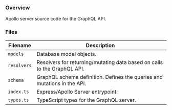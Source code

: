 ### Overview

Apollo server source code for the GraphQL API.

### Files

| Filename        | Description                                                                |
|-----------------|----------------------------------------------------------------------------|
| `models`        | Database model objects.                                                    |
| `resolvers`     | Resolvers for returning/mutating data based on calls to the GraphQL API.   |
| `schema`        | GraphQL schema definition.  Defines the queries and mutations in the API.  |
| `index.ts`      | Express/Apollo Server entrypoint.                                          |
| `types.ts`      | TypeScript types for the GraphQL server.                                   |
